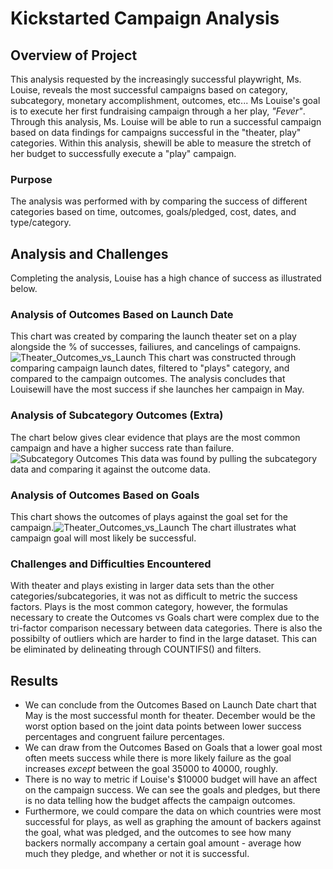 # Kickstarted Campaign Analysis
## Overview of Project
This analysis requested by the increasingly successful playwright, Ms. Louise, reveals the most successful campaigns based on category, subcategory, monetary accomplishment, outcomes, etc... Ms Louise's goal is to execute her first fundraising campaign through a her play, *"Fever"*. Through this analysis, Ms. Louise will be able to run a successful campaign based on data findings for campaigns successful in the "theater, play" categories. Within this analysis, shewill be able to measure the stretch of her budget to successfully execute a "play" campaign.
### Purpose
The analysis was performed with by comparing the success of different categories based on time, outcomes, goals/pledged, cost, dates, and type/category.
## Analysis and Challenges
Completing the analysis, Louise has a high chance of success as illustrated below.
### Analysis of Outcomes Based on Launch Date
This chart was created by comparing the launch theater set on a play alongside the % of successes, failiures, and cancelings of campaigns. ![Theater_Outcomes_vs_Launch](https://user-images.githubusercontent.com/117100491/204924706-63ec06e5-8b2c-48bc-949a-d4b5a936b225.png) This chart was constructed through comparing campaign launch dates, filtered to "plays" category, and compared to the campaign outcomes. The analysis concludes that Louisewill have the most success if she launches her campaign in May.
### Analysis of Subcategory Outcomes (Extra)
The chart below gives clear evidence that plays are the most common campaign and have a higher success rate than failure.![Subcategory Outcomes](https://user-images.githubusercontent.com/117100491/204925434-e4cbdd16-e392-4ce1-adfd-58182e84a819.png) This data was found by pulling the subcategory data and comparing it against the outcome data.
### Analysis of Outcomes Based on Goals
This chart shows the outcomes of plays against the goal set for the campaign.![Theater_Outcomes_vs_Launch](https://user-images.githubusercontent.com/117100491/204928771-bc53963a-bbd2-4172-8ce9-e8adfbab3aaa.png) The chart illustrates what campaign goal will most likely be successful.
### Challenges and Difficulties Encountered
With theater and plays existing in larger data sets than the other categories/subcategories, it was not as difficult to metric the success factors. Plays is the most common category, however, the formulas necessary to create the Outcomes vs Goals chart were complex due to the tri-factor comparison necessary between data categories. There is also the possibilty of outliers which are harder to find in the large dataset. This can be eliminated by delineating through COUNTIFS() and filters.
## Results
- We can conclude from the Outcomes Based on Launch Date chart that May is the most successful month for theater. 
December would be the worst option based on the joint data points between lower success percentages and congruent failure percentages. 
- We can draw from the Outcomes Based on Goals that a lower goal most often meets success while there is more likely failure as the goal increases *except* between the goal 35000 to 40000, roughly. 
- There is no way to metric if Louise's $10000 budget will have an affect on the campaign success. We can see the goals and pledges, but there is no data telling how the budget affects the campaign outcomes.
- Furthermore, we could compare the data on which countries were most successful for plays, as well as graphing the amount of backers against the goal, what was pledged, and the outcomes to see how many backers normally accompany a certain goal amount - average how much they pledge, and whether or not it is successful.
